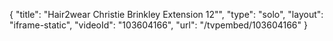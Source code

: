 {
    "title": "Hair2wear Christie Brinkley Extension  12\"",
    "type": "solo",
    "layout": "iframe-static",
    "videoId": "103604166",
    "url": "\/tvpembed\/103604166"
}